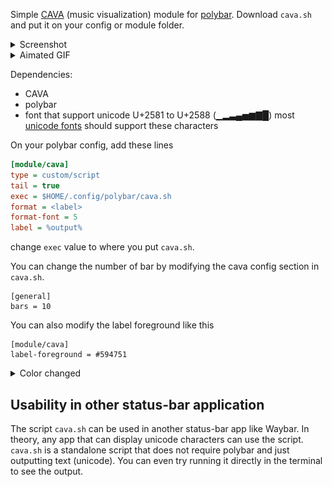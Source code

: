 Simple [CAVA](https://github.com/karlstav/cava) (music visualization) module for [polybar](https://github.com/polybar/polybar). Download `cava.sh` and put it on your config or module folder.

<details>
    <summary>Screenshot</summary>
    <img src="./img/screenshot.png" title="screenshot">
</details>

<details>
    <summary>Aimated GIF</summary>
    <img src="./img/animated.gif" title="animated">
</details>

Dependencies:
- CAVA
- polybar
- font that support unicode U+2581 to U+2588 (▁▂▃▄▅▆▇█)
most [unicode fonts](https://en.wikipedia.org/wiki/Unicode_font) should support these characters

On your polybar config, add these lines
```ini
[module/cava]
type = custom/script
tail = true
exec = $HOME/.config/polybar/cava.sh
format = <label>
format-font = 5
label = %output%
```

change `exec` value to where you put `cava.sh`.

You can change the number of bar by modifying the cava config section in `cava.sh`.
```
[general]
bars = 10
```

You can also modify the label foreground like this
```
[module/cava]
label-foreground = #594751
```
<details>
    <summary>Color changed</summary>
    <img src="./img/color-changed.png" title="changed color">
</details>

## Usability in other status-bar application
The script `cava.sh` can be used in another status-bar app like Waybar. In theory, any app that can display unicode characters can use the script.
`cava.sh` is a standalone script that does not require polybar and just outputting text (unicode). You can even try running it directly in the terminal to see the output.
